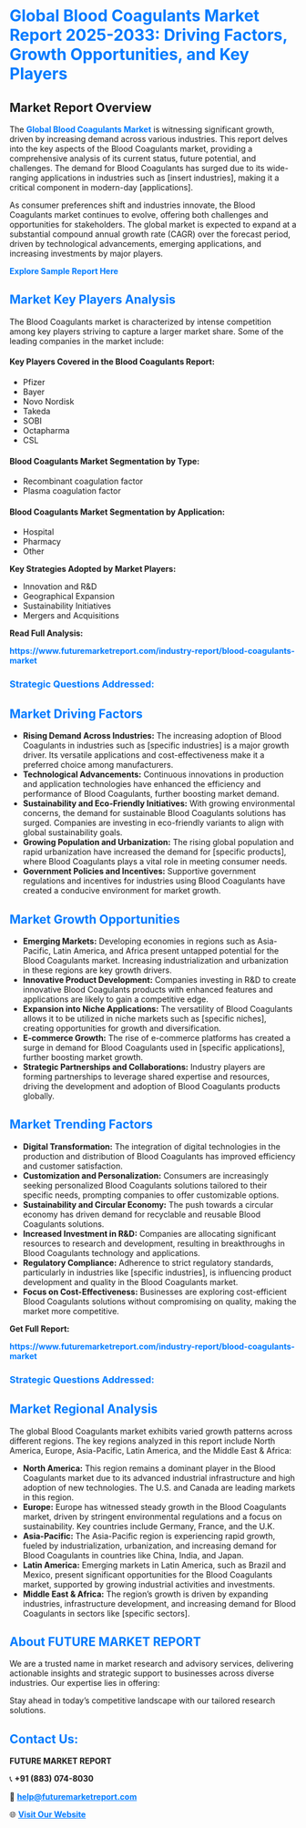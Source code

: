 <h1 style="color: #007BFF;">Global Blood Coagulants Market Report 2025-2033: Driving Factors, Growth Opportunities, and Key Players</h1>

<section id="overview">
<h2>Market Report Overview</h2>
<p>The <a href="https://www.futuremarketreport.com/industry-report/blood-coagulants-market" style="color: #007BFF; text-decoration: none;"><strong>Global Blood Coagulants Market</strong></a> is witnessing significant growth, driven by increasing demand across various industries. This report delves into the key aspects of the Blood Coagulants market, providing a comprehensive analysis of its current status, future potential, and challenges. The demand for Blood Coagulants has surged due to its wide-ranging applications in industries such as [insert industries], making it a critical component in modern-day [applications].</p>
<p>As consumer preferences shift and industries innovate, the Blood Coagulants market continues to evolve, offering both challenges and opportunities for stakeholders. The global market is expected to expand at a substantial compound annual growth rate (CAGR) over the forecast period, driven by technological advancements, emerging applications, and increasing investments by major players.</p>
</section>

<section id="overview">
<p><a href="https://www.futuremarketreport.com/request-sample/reportId=48875" style="color: #007BFF; text-decoration: none;"><strong>Explore Sample Report Here</strong></a></p>
</section>

<section id="key-players">
<h2 style="color: #007BFF;">Market Key Players Analysis</h2>
<p>The Blood Coagulants market is characterized by intense competition among key players striving to capture a larger market share. Some of the leading companies in the market include:</p>
<h4>Key Players Covered in the Blood Coagulants Report:</h4>
<ul><li>Pfizer</li><li>Bayer</li><li>Novo Nordisk</li><li>Takeda</li><li>SOBI</li><li>Octapharma</li><li>CSL</li></ul>
<h4>Blood Coagulants Market Segmentation by Type:</h4>
<ul><li>Recombinant coagulation factor</li><li>Plasma coagulation factor</li></ul>

<h4>Blood Coagulants Market Segmentation by Application:</h4>
<ul><li>Hospital</li><li>Pharmacy</li><li>Other</li></ul>
<p><strong>Key Strategies Adopted by Market Players:</strong></p>
<ul>
<li>Innovation and R&D</li>
<li>Geographical Expansion</li>
<li>Sustainability Initiatives</li>
<li>Mergers and Acquisitions</li>
</ul>
</section>

<section>
<p><strong>Read Full Analysis: </strong></p><a href="https://www.futuremarketreport.com/industry-report/blood-coagulants-market" style="color: #007BFF; text-decoration: none;"><strong>https://www.futuremarketreport.com/industry-report/blood-coagulants-market</strong></a>
<h3 style="color: #007BFF;">Strategic Questions Addressed:</h3>
</section>

<section id="driving-factors">
<h2 style="color: #007BFF;">Market Driving Factors</h2>
<ul>
<li><strong>Rising Demand Across Industries:</strong> The increasing adoption of Blood Coagulants in industries such as [specific industries] is a major growth driver. Its versatile applications and cost-effectiveness make it a preferred choice among manufacturers.</li>
<li><strong>Technological Advancements:</strong> Continuous innovations in production and application technologies have enhanced the efficiency and performance of Blood Coagulants, further boosting market demand.</li>
<li><strong>Sustainability and Eco-Friendly Initiatives:</strong> With growing environmental concerns, the demand for sustainable Blood Coagulants solutions has surged. Companies are investing in eco-friendly variants to align with global sustainability goals.</li>
<li><strong>Growing Population and Urbanization:</strong> The rising global population and rapid urbanization have increased the demand for [specific products], where Blood Coagulants plays a vital role in meeting consumer needs.</li>
<li><strong>Government Policies and Incentives:</strong> Supportive government regulations and incentives for industries using Blood Coagulants have created a conducive environment for market growth.</li>
</ul>
</section>

<section id="growth-opportunities">
<h2 style="color: #007BFF;">Market Growth Opportunities</h2>
<ul>
<li><strong>Emerging Markets:</strong> Developing economies in regions such as Asia-Pacific, Latin America, and Africa present untapped potential for the Blood Coagulants market. Increasing industrialization and urbanization in these regions are key growth drivers.</li>
<li><strong>Innovative Product Development:</strong> Companies investing in R&D to create innovative Blood Coagulants products with enhanced features and applications are likely to gain a competitive edge.</li>
<li><strong>Expansion into Niche Applications:</strong> The versatility of Blood Coagulants allows it to be utilized in niche markets such as [specific niches], creating opportunities for growth and diversification.</li>
<li><strong>E-commerce Growth:</strong> The rise of e-commerce platforms has created a surge in demand for Blood Coagulants used in [specific applications], further boosting market growth.</li>
<li><strong>Strategic Partnerships and Collaborations:</strong> Industry players are forming partnerships to leverage shared expertise and resources, driving the development and adoption of Blood Coagulants products globally.</li>
</ul>
</section>

<section id="trending-factors">
<h2 style="color: #007BFF;">Market Trending Factors</h2>
<ul>
<li><strong>Digital Transformation:</strong> The integration of digital technologies in the production and distribution of Blood Coagulants has improved efficiency and customer satisfaction.</li>
<li><strong>Customization and Personalization:</strong> Consumers are increasingly seeking personalized Blood Coagulants solutions tailored to their specific needs, prompting companies to offer customizable options.</li>
<li><strong>Sustainability and Circular Economy:</strong> The push towards a circular economy has driven demand for recyclable and reusable Blood Coagulants solutions.</li>
<li><strong>Increased Investment in R&D:</strong> Companies are allocating significant resources to research and development, resulting in breakthroughs in Blood Coagulants technology and applications.</li>
<li><strong>Regulatory Compliance:</strong> Adherence to strict regulatory standards, particularly in industries like [specific industries], is influencing product development and quality in the Blood Coagulants market.</li>
<li><strong>Focus on Cost-Effectiveness:</strong> Businesses are exploring cost-efficient Blood Coagulants solutions without compromising on quality, making the market more competitive.</li>
</ul>
</section>

<section>
<p><strong>Get Full Report: </strong></p><a href="https://www.futuremarketreport.com/industry-report/blood-coagulants-market" style="color: #007BFF; text-decoration: none;"><strong>https://www.futuremarketreport.com/industry-report/blood-coagulants-market</strong></a>
<h3 style="color: #007BFF;">Strategic Questions Addressed:</h3>
</section>


<section id="regional-analysis">
<h2 style="color: #007BFF;">Market Regional Analysis</h2>
<p>The global Blood Coagulants market exhibits varied growth patterns across different regions. The key regions analyzed in this report include North America, Europe, Asia-Pacific, Latin America, and the Middle East & Africa:</p>
<ul>
<li><strong>North America:</strong> This region remains a dominant player in the Blood Coagulants market due to its advanced industrial infrastructure and high adoption of new technologies. The U.S. and Canada are leading markets in this region.</li>
<li><strong>Europe:</strong> Europe has witnessed steady growth in the Blood Coagulants market, driven by stringent environmental regulations and a focus on sustainability. Key countries include Germany, France, and the U.K.</li>
<li><strong>Asia-Pacific:</strong> The Asia-Pacific region is experiencing rapid growth, fueled by industrialization, urbanization, and increasing demand for Blood Coagulants in countries like China, India, and Japan.</li>
<li><strong>Latin America:</strong> Emerging markets in Latin America, such as Brazil and Mexico, present significant opportunities for the Blood Coagulants market, supported by growing industrial activities and investments.</li>
<li><strong>Middle East & Africa:</strong> The region’s growth is driven by expanding industries, infrastructure development, and increasing demand for Blood Coagulants in sectors like [specific sectors].</li>
</ul>
</section>

<footer>
<h2 style="color: #007BFF;">About FUTURE MARKET REPORT</h2>
<p>We are a trusted name in market research and advisory services, delivering actionable insights and strategic support to businesses across diverse industries. Our expertise lies in offering:</p>

<p>Stay ahead in today’s competitive landscape with our tailored research solutions.</p>

<h2 style="color: #007BFF;">Contact Us:</h2>
<p><strong>FUTURE MARKET REPORT</strong></p>
<p>📞 <strong>+91 (883) 074-8030</strong></p>
<p>📧 <strong><a href="mailto:help@futuremarketreport.com" style="color: #007BFF;">help@futuremarketreport.com</a></strong></p>
<p>🌐 <strong><a href="https://www.futuremarketreport.com/" style="color: #007BFF;">Visit Our Website</a></strong></p>
</footer>